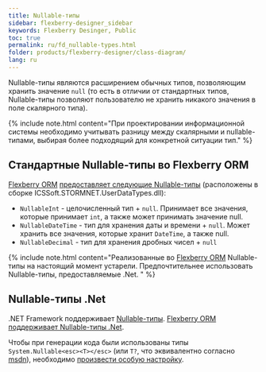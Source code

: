 ```yaml
---
title: Nullable-типы
sidebar: flexberry-designer_sidebar
keywords: Flexberry Desinger, Public
toc: true
permalink: ru/fd_nullable-types.html
folder: products/flexberry-designer/class-diagram/
lang: ru
---
```


Nullable-типы являются расширением обычных типов, позволяющим хранить значение `null` (то есть в отличии от стандартных типов, Nullable-типы позволяют пользователю не хранить никакого значения в поле скалярного типа). 

{% include note.html content="При проектировании информационной системы необходимо учитывать разницу между скалярными и nullable-типами, выбирая более подходящий для конкретной ситуации тип." %}

## Стандартные Nullable-типы во Flexberry ORM

[Flexberry ORM](fo_flexberry-orm.html) [предоставляет следующие Nullable-типы](fo_flexberry-orm-types.html) (расположены в сборке ICSSoft.STORMNET.UserDataTypes.dll):
* `NullableInt` - целочисленный тип + `null`. Принимает все значения, которые принимает `int`, а также может принимать значение null.
* `NullableDateTime` - тип для хранения даты и времени + `null`. Может хранить все значения, которые хранит `DateTime`, а также null.
* `NullableDecimal` - тип для хранения дробных чисел + `null`

{% include note.html content="Реализованные во [Flexberry ORM](fo_flexberry-orm.html) Nullable-типы на настоящий момент устарели. Предпочтительнее использовать Nullable-типы, предоставляемые .Net.</msg>
" %}

## Nullable-типы .Net

.NET Framework поддерживает [Nullable-типы]([http://msdn.microsoft.com/en-us/library/1t3y8s4s%28v=vs.110%29.aspx). [Flexberry ORM](fo_flexberry-orm.html) [поддерживает Nullable-типы .Net](fo_flexberry-orm-types.html).

Чтобы при генерации кода были использованы типы `System.Nullable<esc><T></esc>` (или `T?`, что эквивалентно согласно [msdn](http://msdn.microsoft.com/en-us/library/1t3y8s4s%28v=vs.110%29.aspx)), необходимо [произвести особую настройку](fd_create-nullable.html).
